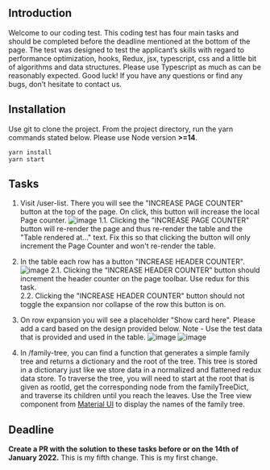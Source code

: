 ## Introduction
Welcome to our coding test. This coding test has four main tasks and should be completed before the deadline mentioned at the bottom of the page. The test was designed to test the applicant’s skills with regard to performance optimization, hooks, Redux, jsx, typescript, css and a little bit of algorithms and data structures. Please use Typescript as much as can be reasonably expected. Good luck! If you have any questions or find any bugs, don’t hesitate to contact us.

## Installation
Use git to clone the project. From the project directory, run the yarn commands stated below. Please use Node version **>=14**.

```
yarn install
yarn start
```

## Tasks
1. Visit /user-list. There you will see the "INCREASE PAGE COUNTER" button at the top of the page. On click, this button will increase the local Page counter. ![image](https://user-images.githubusercontent.com/12097191/147699848-b4a1b37d-9c41-40d7-95e2-5d20560b7658.png)
    1.1. Clicking the "INCREASE PAGE COUNTER" button will re-render the page and thus re-render the table and the "Table rendered at..." text. Fix this so that clicking the button will only increment the Page Counter and won't re-render the table.


2. In the table each row has a button "INCREASE HEADER COUNTER". ![image](https://user-images.githubusercontent.com/12097191/147705472-8bfb552c-00e0-44ee-a8a7-a2fde872c26b.png)
    2.1. Clicking the “INCREASE HEADER COUNTER” button should increment the header counter on the page toolbar. Use redux for this task.\
    2.2. Clicking the "INCREASE HEADER COUNTER" button should not toggle the expansion nor collapse of the row this button is on.


3. On row expansion you will see a placeholder "Show card here". Please add a card based on the design provided below. Note -  Use the test data that is provided and used in the table. ![image](https://user-images.githubusercontent.com/12097191/147707329-9ead4635-ab01-41a9-9a92-97b7aa1827c1.png)
![image](https://user-images.githubusercontent.com/12097191/147724723-c8a34b61-4f72-4d87-8e5c-6deed66468f2.png)

4. In /family-tree, you can find a function that generates a simple family tree and returns a dictionary and the root of the tree. This tree is stored in a dictionary just like we store data in a normalized and flattened redux data store. To traverse the tree, you will need to start at the root that is given as rootId, get the corresponding node from the familyTreeDict, and traverse its children until you reach the leaves. Use the Tree view component from [Material UI](https://mui.com/components/tree-view/) to display the names of the family tree.

## Deadline
**Create a PR with the solution to these tasks before or on the 14th of January 2022.**
This is my fifth change.
This is my first change.
